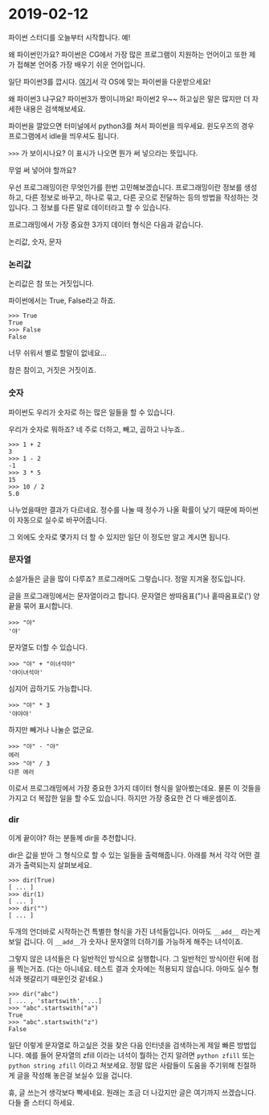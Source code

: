 # 2019-02-12

파이썬 스터디를 오늘부터 시작합니다. 예!

왜 파이썬인가요? 파이썬은 CG에서 가장 많은 프로그램이 지원하는 언어이고
또한 제가 접해본 언어중 가장 배우기 쉬운 언어입니다.

일단 파이썬3를 깝시다. [여기](https://python.org)서 각 OS에 맞는 파이썬을 다운받으세요!

왜 파이썬3 냐구요? 파이썬3가 짱이니까요! 파이썬2 우~~
하고싶은 말은 많지만 더 자세한 내용은 검색해보세요.

파이썬을 깔았으면 터미널에서 python3를 쳐서 파이썬을 띄우세요.
윈도우즈의 경우 프로그램에서 idle을 띄우셔도 됩니다.

`>>>` 가 보이시나요? 이 표시가 나오면 뭔가 써 넣으라는 뜻입니다.

무얼 써 넣어야 할까요?

우선 프로그래밍이란 무엇인가를 한번 고민해보겠습니다.
프로그래밍이란 정보를 생성하고, 다른 정보로 바꾸고, 하나로 묶고, 다른 곳으로 전달하는 등의 방법을 작성하는 것입니다.
그 정보를 다른 말로 데이터라고 할 수 있습니다.

프로그래밍에서 가장 중요한 3가지 데이터 형식은 다음과 같습니다.

논리값, 숫자, 문자


### 논리값

논리값은 참 또는 거짓입니다.

파이썬에서는 True, False라고 하죠.

```
>>> True
True
>>> False
False
```

너무 쉬워서 별로 할말이 없네요...

참은 참이고, 거짓은 거짓이죠.


### 숫자

파이썬도 우리가 숫자로 하는 많은 일들을 할 수 있습니다.

우리가 숫자로 뭐하죠? 네 주로 더하고, 빼고, 곱하고 나누죠..

```
>>> 1 + 2
3
>>> 1 - 2
-1
>>> 3 * 5
15
>>> 10 / 2
5.0
```

나누었을때만 결과가 다르네요. 정수를 나눌 때 정수가 나올 확률이 낮기 때문에 파이썬이 자동으로 실수로 바꾸어줍니다.

그 외에도 숫자로 몇가지 더 할 수 있지만 일단 이 정도만 알고 계시면 됩니다.


### 문자열

소설가들은 글을 많이 다루죠? 프로그래머도 그렇습니다. 정말 지겨울 정도입니다.

글을 프로그래밍에서는 문자열이라고 합니다. 문자열은 쌍따옴표(")나 홑따옴표로(') 양 끝을 묶어 표시합니다.

```
>>> "야"
'야'
```

문자열도 더할 수 있습니다.

```
>>> "야" + "이녀석아"
'야이녀석아'
```

심지어 곱하기도 가능합니다.

```
>>> "야" * 3
'야야야'
```

하지만 빼거나 나눌순 없군요.
```
>>> "야" - "야"
에러
>>> "야" / 3
다른 에러
```

이로서 프로그래밍에서 가장 중요한 3가지 데이터 형식을 알아봤는데요.
물론 이 것들을 가지고 더 복잡한 일을 할 수도 있습니다.
하지만 가장 중요한 건 다 배운셈이죠.

### dir

이게 끝이야? 하는 분들께 dir을 추천합니다.

dir은 값을 받아 그 형식으로 할 수 있는 일들을 출력해줍니다. 아래를 쳐서 각각 어떤 결과가 출력되는지 살펴보세요.

```
>>> dir(True)
[ ... ]
>>> dir(1)
[ ... ]
>>> dir("")
[ ... ]
```

두개의 언더바로 시작하는건 특별한 형식을 가진 녀석들입니다.
아마도 `__add__` 라는게 보일 겁니다. 이 `__add__`가 숫자나 문자열의 더하기를 가능하게 해주는 녀석이죠.

그렇지 않은 녀석들은 다 일반적인 방식으로 실행합니다.
그 일반적인 방식이란 뒤에 점을 찍는거죠.
(다는 아니네요. 테스트 결과 숫자에는 적용되지 않습니다. 아마도 실수 형식과 헷갈리기 때문인것 같네요.)

```
>>> dir("abc")
[ ... , 'startswith', ...]
>>> "abc".startswith("a")
True
>>> "abc".startswith("z")
False
```

일단 이렇게 문자열로 하고싶은 것을 찾은 다음 인터넷을 검색하는게 제일 빠른 방법입니다.
예를 들어 문자열의 zfill 이라는 녀석이 뭘하는 건지 알려면 `python zfill` 또는 `python string zfill` 이라고 쳐보세요.
정말 많은 사람들이 도움을 주기위해 친절하게 글을 작성해 놓은걸 보실수 있을 겁니다.

휴, 글 쓰는거 생각보다 빡세네요. 원래는 조금 더 나갔지만 글은 여기까지 쓰겠습니다.
다들 즐 스터디 하세요.
